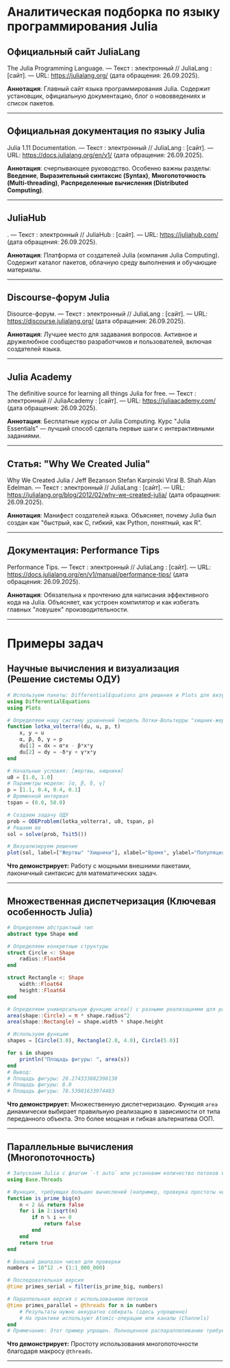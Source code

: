 # Аналитическая подборка по языку программирования Julia
## Официальный сайт JuliaLang
The Julia Programming Language. — Текст : электронный // JuliaLang : [сайт]. — URL: https://julialang.org/ (дата обращения: 26.09.2025).

**Аннотация**: Главный сайт языка программирования Julia. Содержит установщик, официальную документацию, блог о нововведениях и список пакетов.
___
## Официальная документация по языку Julia
Julia 1.11 Documentation. — Текст : электронный // JuliaLang : [сайт]. — URL: https://docs.julialang.org/en/v1/ (дата обращения: 26.09.2025).

**Аннотация**: счерпывающее руководство. Особенно важны разделы: **Введение**, **Выразительный синтаксис (Syntax)**, **Многопоточность (Multi-threading)**, **Распределенные вычисления (Distributed Computing)**.
___
## JuliaHub
. — Текст : электронный // JuliaHub : [сайт]. — URL: https://juliahub.com/ (дата обращения: 26.09.2025).


**Аннотация**: Платформа от создателей Julia (компания Julia Computing). Содержит каталог пакетов, облачную среду выполнения и обучающие материалы.
___
## Discourse-форум Julia
Disource-форум. — Текст : электронный // JuliaLang : [сайт]. — URL: https://discourse.julialang.org/ (дата обращения: 26.09.2025).

**Аннотация**: Лучшее место для задавания вопросов. Активное и дружелюбное сообщество разработчиков и пользователей, включая создателей языка.
___
## Julia Academy
The definitive source for learning all things Julia for free. — Текст : электронный // JuliaAcademy : [сайт]. — URL: https://juliaacademy.com/ (дата обращения: 26.09.2025).

**Аннотация**: Бесплатные курсы от Julia Computing. Курс "Julia Essentials" — лучший способ сделать первые шаги с интерактивными заданиями.
___
## Статья: "Why We Created Julia"
Why We Created Julia / Jeff Bezanson Stefan Karpinski Viral B. Shah Alan Edelman. — Текст : электронный // JuliaLang : [сайт]. — URL: https://julialang.org/blog/2012/02/why-we-created-julia/ (дата обращения: 26.09.2025).

**Аннотация**: Манифест создателей языка. Объясняет, почему Julia был создан как "быстрый, как C, гибкий, как Python, понятный, как R".
___
## Документация: Performance Tips
Performance Tips. — Текст : электронный // JuliaLang : [сайт]. — URL: https://docs.julialang.org/en/v1/manual/performance-tips/ (дата обращения: 26.09.2025).

**Аннотация**: Обязательна к прочтению для написания эффективного кода на Julia. Объясняет, как устроен компилятор и как избегать главных "ловушек" производительности.

___
# Примеры задач
## Научные вычисления и визуализация (Решение системы ОДУ)
```julia
# Используем пакеты: DifferentialEquations для решения и Plots для визуализации
using DifferentialEquations
using Plots

# Определяем нашу систему уравнений (модель Лотки-Вольтерры "хищник-жертва")
function lotka_volterra!(du, u, p, t)
    x, y = u
    α, β, δ, γ = p
    du[1] = dx = α*x - β*x*y
    du[2] = dy = -δ*y + γ*x*y
end

# Начальные условия: [жертвы, хищники]
u0 = [1.0, 1.0]
# Параметры модели: [α, β, δ, γ]
p = [1.1, 0.4, 0.4, 0.1]
# Временной интервал
tspan = (0.0, 50.0)

# Создаем задачу ОДУ
prob = ODEProblem(lotka_volterra!, u0, tspan, p)
# Решаем ее
sol = solve(prob, Tsit5())

# Визуализируем решение
plot(sol, label=["Жертвы" "Хищники"], xlabel="Время", ylabel="Популяция")
```
**Что демонстрирует:** Работу с мощными внешними пакетами, лаконичный синтаксис для математических задач.
___
## Множественная диспетчеризация (Ключевая особенность Julia)
```julia
# Определяем абстрактный тип
abstract type Shape end

# Определяем конкретные структуры
struct Circle <: Shape
    radius::Float64
end

struct Rectangle <: Shape
    width::Float64
    height::Float64
end

# Определяем универсальную функцию area() с разными реализациями для разных типов
area(shape::Circle) = π * shape.radius^2
area(shape::Rectangle) = shape.width * shape.height

# Используем функцию
shapes = [Circle(3.0), Rectangle(2.0, 4.0), Circle(5.0)]

for s in shapes
    println("Площадь фигуры: ", area(s))
end
# Вывод:
# Площадь фигуры: 28.274333882308138
# Площадь фигуры: 8.0
# Площадь фигуры: 78.53981633974483
```
**Что демонстрирует:** Множественную диспетчеризацию. Функция `area` динамически выбирает правильную реализацию в зависимости от типа переданного объекта. Это более мощная и гибкая альтернатива ООП.
___
## Параллельные вычисления (Многопоточность)
```julia
# Запускаем Julia с флагом `-t auto` или установим количество потоков вручную
using Base.Threads

# Функция, требующая больших вычислений (например, проверка простоты числа)
function is_prime_big(n)
    n < 2 && return false
    for i in 2:isqrt(n)
        if n % i == 0
            return false
        end
    end
    return true
end

# Большой диапазон чисел для проверки
numbers = 10^12 .+ (1:1_000_000)

# Последовательная версия
@time primes_serial = filter(is_prime_big, numbers)

# Параллельная версия с использованием потоков
@time primes_parallel = @threads for n in numbers
    # Результаты нужно аккуратно собирать (здесь упрощенно)
    # На практике используют Atomic-операции или каналы (Channels)
end
# Примечание: Этот пример упрощен. Полноценное распараллеливание требует аккуратного сбора результатов.
```
**Что демонстрирует:** Простоту использования многопоточности благодаря макросу `@threads`.
___
